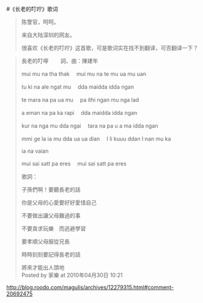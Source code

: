 #《长老的叮咛》歌词

> 陈警官，呵呵。
> 
> 来自大陆深圳的网友。
> 
> 很喜欢《长老的叮咛》这首歌，可是歌词实在找不到翻译，可否翻译一下？               


> 長老的叮嚀　　 詞、曲：陳建年
> 
> mui mu na tha thak　 mui mu na te mu ua mu uan
> 
> tu ki na ale ngat mu　 dda maidda idda ngan 
> 
> te mara na pa ua mu　 pa ithi ngan mu nga lad 
> 
> a eman na pa ka rapi　 dda maidda idda ngan 
> 
> kur na nga mu dda ngai　 tara na pa u a ma idda ngan
> 
> mmi ge la ia mu dda ua ua dian　 I li kuuu ddan I nan mu ka
> 
> ia na vaian 
> 
> mui sai satt pa eres　 mui sai satt pa eres 
> 
> 歌詞：
> 
> 子孫們啊！要聽長老的話
> 
> 你是父母的心愛要好好愛惜自己
> 
> 不要做出讓父母難過的事
> 
> 不要貪求玩樂　而逃避學習
> 
> 要孝順父母服從兄長
> 
> 時時刻刻要記得長老的話
> 
> 將來才能出人頭地               
> Posted by 家樂 at 2010年04月30日 10:21

http://blog.roodo.com/magulis/archives/12279315.html#comment-20692475 

